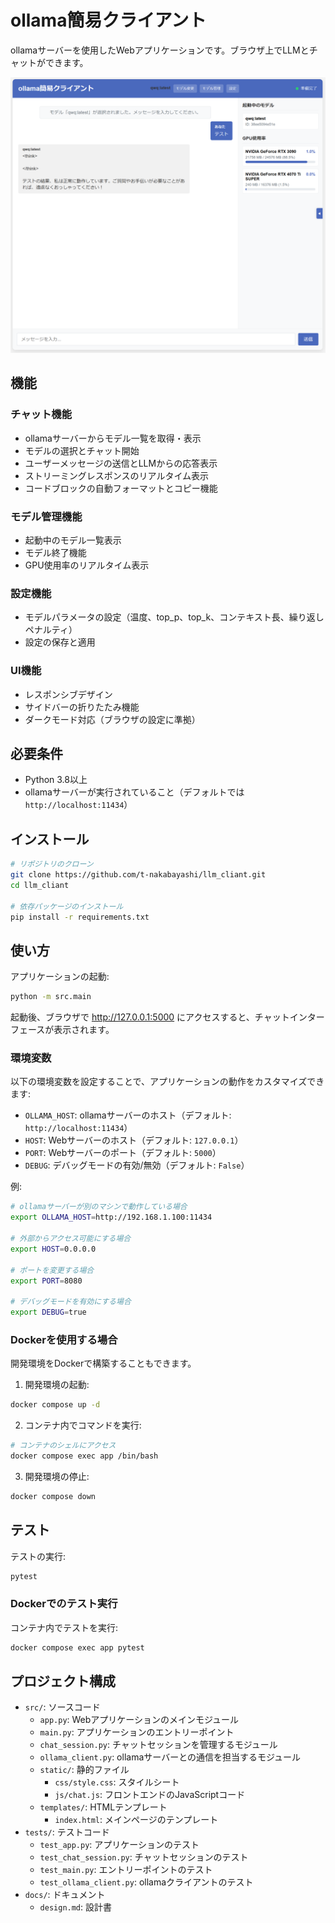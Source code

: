 # ollama簡易クライアント

ollamaサーバーを使用したWebアプリケーションです。ブラウザ上でLLMとチャットができます。

![アプリケーションのトップ画面](top_view.png)

## 機能

### チャット機能
- ollamaサーバーからモデル一覧を取得・表示
- モデルの選択とチャット開始
- ユーザーメッセージの送信とLLMからの応答表示
- ストリーミングレスポンスのリアルタイム表示
- コードブロックの自動フォーマットとコピー機能

### モデル管理機能
- 起動中のモデル一覧表示
- モデル終了機能
- GPU使用率のリアルタイム表示

### 設定機能
- モデルパラメータの設定（温度、top_p、top_k、コンテキスト長、繰り返しペナルティ）
- 設定の保存と適用

### UI機能
- レスポンシブデザイン
- サイドバーの折りたたみ機能
- ダークモード対応（ブラウザの設定に準拠）

## 必要条件

- Python 3.8以上
- ollamaサーバーが実行されていること（デフォルトでは`http://localhost:11434`）

## インストール

```bash
# リポジトリのクローン
git clone https://github.com/t-nakabayashi/llm_cliant.git
cd llm_cliant

# 依存パッケージのインストール
pip install -r requirements.txt
```

## 使い方

アプリケーションの起動:

```bash
python -m src.main
```

起動後、ブラウザで http://127.0.0.1:5000 にアクセスすると、チャットインターフェースが表示されます。

### 環境変数

以下の環境変数を設定することで、アプリケーションの動作をカスタマイズできます:

- `OLLAMA_HOST`: ollamaサーバーのホスト（デフォルト: `http://localhost:11434`）
- `HOST`: Webサーバーのホスト（デフォルト: `127.0.0.1`）
- `PORT`: Webサーバーのポート（デフォルト: `5000`）
- `DEBUG`: デバッグモードの有効/無効（デフォルト: `False`）

例:
```bash
# ollamaサーバーが別のマシンで動作している場合
export OLLAMA_HOST=http://192.168.1.100:11434

# 外部からアクセス可能にする場合
export HOST=0.0.0.0

# ポートを変更する場合
export PORT=8080

# デバッグモードを有効にする場合
export DEBUG=true
```

### Dockerを使用する場合

開発環境をDockerで構築することもできます。

1. 開発環境の起動:

```bash
docker compose up -d
```

2. コンテナ内でコマンドを実行:

```bash
# コンテナのシェルにアクセス
docker compose exec app /bin/bash
```

3. 開発環境の停止:

```bash
docker compose down
```

## テスト

テストの実行:

```bash
pytest
```

### Dockerでのテスト実行

コンテナ内でテストを実行:

```bash
docker compose exec app pytest
```

## プロジェクト構成

- `src/`: ソースコード
  - `app.py`: Webアプリケーションのメインモジュール
  - `main.py`: アプリケーションのエントリーポイント
  - `chat_session.py`: チャットセッションを管理するモジュール
  - `ollama_client.py`: ollamaサーバーとの通信を担当するモジュール
  - `static/`: 静的ファイル
    - `css/style.css`: スタイルシート
    - `js/chat.js`: フロントエンドのJavaScriptコード
  - `templates/`: HTMLテンプレート
    - `index.html`: メインページのテンプレート
- `tests/`: テストコード
  - `test_app.py`: アプリケーションのテスト
  - `test_chat_session.py`: チャットセッションのテスト
  - `test_main.py`: エントリーポイントのテスト
  - `test_ollama_client.py`: ollamaクライアントのテスト
- `docs/`: ドキュメント
  - `design.md`: 設計書
